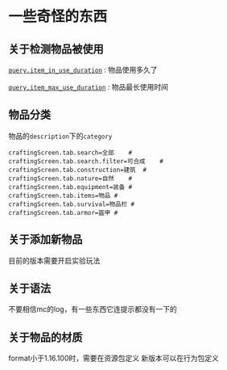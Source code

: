 # 一些奇怪的东西

## 关于检测物品被使用

[`query.item_in_use_duration`](https://bedrock.dev/docs/stable/MoLang#query.item_in_use_duration)
: 物品使用多久了

[`query.item_max_use_duration`](https://bedrock.dev/docs/stable/MoLang#query.item_max_use_duration)
: 物品最长使用时间

## 物品分类
物品的`description`下的`category`
```prop
craftingScreen.tab.search=全部	#
craftingScreen.tab.search.filter=可合成	#
craftingScreen.tab.construction=建筑	#
craftingScreen.tab.nature=自然	#
craftingScreen.tab.equipment=装备	#
craftingScreen.tab.items=物品	#
craftingScreen.tab.survival=物品栏	#
craftingScreen.tab.armor=盔甲	#

```

## 关于添加新物品

目前的版本需要开启实验玩法  

## 关于语法

不要相信mc的log，有一些东西它连提示都没有一下的

## 关于物品的材质

format小于1.16.100时，需要在资源包定义
新版本可以在行为包定义